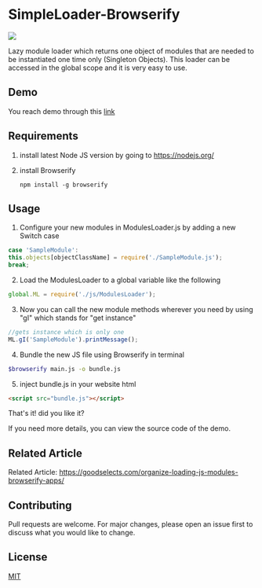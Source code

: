 # SimpleLoader-Browserify

![](https://img.shields.io/badge/node-passed-brightgreen)

Lazy module loader which returns one object of modules that are needed to be instantiated one time only (Singleton Objects). This loader can be accessed in the global scope and it is very easy to use.

## Demo

You reach demo through this [link](https://rawcdn.githack.com/mohamadmulhem/simpleloader-browserify/45b01abfe5ceedfb674d3c137da120f4c67a100b/demo/index.html)



## Requirements

1. install latest Node JS version by going to https://nodejs.org/

2. install Browserify

   ```
   npm install -g browserify
   ```

## Usage

1. Configure your new modules in ModulesLoader.js by adding a new Switch case

```javascript
case 'SampleModule':
this.objects[objectClassName] = require('./SampleModule.js');
break;
```

2. Load the ModulesLoader to a global variable like the following

```javascript
global.ML = require('./js/ModulesLoader');
```

3. Now you can call the new module methods wherever you need by using "gI" which stands for "get instance"

```javascript
//gets instance which is only one
ML.gI('SampleModule').printMessage();
```

4. Bundle the new JS file using Browserify in terminal

```bash
$browserify main.js -o bundle.js
```

5. inject bundle.js in your website html

```html
<script src="bundle.js"></script>
```

That's it! did you like it?

If you need more details, you can view the source code of the demo.

## Related Article

Related Article:  https://goodselects.com/organize-loading-js-modules-browserify-apps/

## Contributing

Pull requests are welcome. For major changes, please open an issue first to discuss what you would like to change.

## License
[MIT](https://choosealicense.com/licenses/mit/)